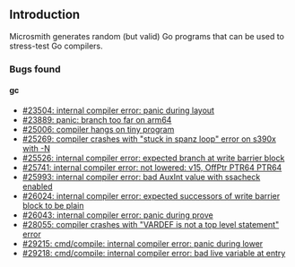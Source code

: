 
## Introduction

Microsmith generates random (but valid) Go programs that can be used
to stress-test Go compilers.

### Bugs found

#### gc

- [#23504: internal compiler error: panic during layout](https://github.com/golang/go/issues/23504)
- [#23889: panic: branch too far on arm64](https://github.com/golang/go/issues/23889)
- [#25006: compiler hangs on tiny program](https://github.com/golang/go/issues/25006)
- [#25269: compiler crashes with "stuck in spanz loop" error on s390x with -N](https://github.com/golang/go/issues/25269)
- [#25526: internal compiler error: expected branch at write barrier block](https://github.com/golang/go/issues/25516)
- [#25741: internal compiler error: not lowered: v15, OffPtr PTR64 PTR64](https://github.com/golang/go/issues/25741)
- [#25993: internal compiler error: bad AuxInt value with ssacheck enabled](https://github.com/golang/go/issues/25993)
- [#26024: internal compiler error: expected successors of write barrier block to be plain](https://github.com/golang/go/issues/26024)
- [#26043: internal compiler error: panic during prove](https://github.com/golang/go/issues/26043)
- [#28055: compiler crashes with "VARDEF is not a top level statement" error](https://github.com/golang/go/issues/28055)
- [#29215: cmd/compile: internal compiler error: panic during lower](https://github.com/golang/go/issues/29215)
- [#29218: cmd/compile: internal compiler error: bad live variable at entry](https://github.com/golang/go/issues/29218)
